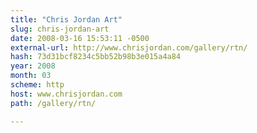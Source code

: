 ```yaml
---
title: "Chris Jordan Art"
slug: chris-jordan-art
date: 2008-03-16 15:53:11 -0500
external-url: http://www.chrisjordan.com/gallery/rtn/
hash: 73d31bcf8234c5bb52b98b3e015a4a84
year: 2008
month: 03
scheme: http
host: www.chrisjordan.com
path: /gallery/rtn/

---
```



